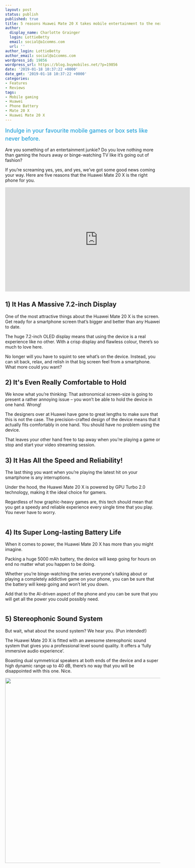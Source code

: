 ```yaml
---
layout: post
status: publish
published: true
title: 5 reasons Huawei Mate 20 X takes mobile entertainment to the next level
author:
  display_name: Charlotte Grainger
  login: LottieBetty
  email: social@a1comms.com
  url: ''
author_login: LottieBetty
author_email: social@a1comms.com
wordpress_id: 19856
wordpress_url: https://blog.buymobiles.net/?p=19856
date: '2019-01-18 10:37:22 +0000'
date_gmt: '2019-01-18 10:37:22 +0000'
categories:
- Features
- Reviews
tags:
- Mobile gaming
- Huawei
- Phone Battery
- Mate 20 X
- Huawei Mate 20 X
---
```

<p><span class="postStandFirst" style="color: #0896d5; line-height: 26px; font-size: 18px;">Indulge in your favourite mobile games or box sets like never before.</span></p>
<p>Are you something of an entertainment junkie? Do you love nothing more than gaming the hours away or binge-watching TV like it&rsquo;s going out of fashion?</p>
<p>If you&rsquo;re screaming yes, yes, and yes, we&rsquo;ve got some good news coming your way. Here are five reasons that the Huawei Mate 20 X is the right phone for you.</p>
<p><iframe src="https://www.youtube.com/embed/exEGEhjAh1g" width="600" height="338" frameborder="0" allowfullscreen="allowfullscreen"><span data-mce-type="bookmark" style="display: inline-block; width: 0px; overflow: hidden; line-height: 0;" class="mce_SELRES_start">﻿</span></iframe></p>
<h2>1) It Has A Massive 7.2-inch Display</h2>
<p>One of the most attractive things about the Huawei Mate 20 X is the screen. Get ready for a smartphone screen that&rsquo;s bigger and better than any Huawei to date.</p>
<p>The huge 7.2-inch OLED display means that using the device is a real experience like no other. With a crisp display and flawless colour, there&rsquo;s so much to love here.</p>
<p>No longer will you have to squint to see what&rsquo;s on the device. Instead, you can sit back, relax, and relish in that big screen feel from a smartphone. What more could you want?</p>
<h2>2) It's Even Really Comfortable to Hold</h2>
<p>We know what you&rsquo;re thinking: That astronomical screen-size is going to present a rather annoying issue &ndash;&nbsp;you won&rsquo;t be able to hold the device in one hand. Wrong!</p>
<p>The designers over at Huawei have gone to great lengths to make sure that this is not the case. The precision-crafted design of the device means that it actually fits comfortably in one hand. You should have no problem using the device.</p>
<p>That leaves your other hand free to tap away when you&rsquo;re playing a game or stop and start your video streaming session.</p>
<h2>3) It Has All the Speed and Reliability!</h2>
<p>The last thing you want when you&rsquo;re playing the latest hit on your smartphone is any interruptions.</p>
<p>Under the hood, the Huawei Mate 20 X is powered by GPU Turbo 2.0 technology, making it the ideal choice for gamers.</p>
<p>Regardless of how graphic-heavy games are, this tech should mean that you get a speedy and reliable experience every single time that you play. You never have to worry.</p>
<p><img class="aligncenter size-full wp-image-19861" src="https://lh3.googleusercontent.com/keCb08BSVGyh9qyRiSqIFq6Te-VHB6IC0tIGuP8q9LB6tWuVnBBacvdXKrTlSdVxlzy3O2pqgaA4mdGATRMKD9RG=s0" alt="" /></p>
<h2>4) Its Super Long-lasting Battery Life</h2>
<p>When it comes to power, the Huawei Mate 20 X has more than you might imagine.</p>
<p>Packing a huge 5000 mAh battery, the device will keep going for hours on end no matter what you happen to be doing.</p>
<p>Whether you&rsquo;re binge-watching the series everyone's talking about or playing a completely addictive game on your phone, you can be sure that the battery will keep going and won&rsquo;t let you down.</p>
<p>Add that to the AI-driven aspect of the phone and you can be sure that you will get all the power you could possibly need.</p>
<p><img class="aligncenter size-full wp-image-19859" src="https://lh3.googleusercontent.com/9UnWeyg9bFi0qcgdHDT7oj42CdiOHnHfiiOFTjPA8uehompvyelDbJ4WflLIZQEzLJvANf1MA62dhI3m1pJZBDiWfg=s0" alt="" /></p>
<h2>5) Stereophonic Sound System</h2>
<p>But wait, what about the sound system? We hear you. (Pun intended!)</p>
<p>The Huawei Mate 20 X is fitted with an awesome stereophonic sound system that gives you a professional level sound quality. It offers a &lsquo;fully immersive audio experience&rsquo;.</p>
<p>Boasting dual symmetrical speakers at both ends of the device and a super high dynamic range up to 40 dB, there&rsquo;s no way that you will be disappointed with this one. Nice.</p>
<p><img class="aligncenter wp-image-19860 size-full" src="https://a1comms-blog-buymobiles.storage.googleapis.com/huawei-mate-20-x-blog-ad.jpg" alt="" width="600" height="600" /></p>
